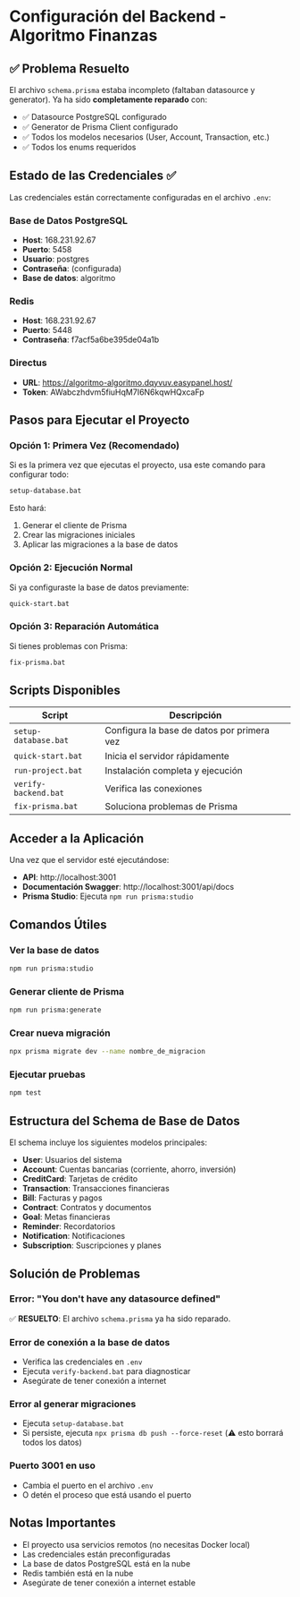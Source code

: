 # Configuración del Backend - Algoritmo Finanzas

## ✅ Problema Resuelto

El archivo `schema.prisma` estaba incompleto (faltaban datasource y generator). Ya ha sido **completamente reparado** con:
- ✅ Datasource PostgreSQL configurado
- ✅ Generator de Prisma Client configurado
- ✅ Todos los modelos necesarios (User, Account, Transaction, etc.)
- ✅ Todos los enums requeridos

## Estado de las Credenciales ✅

Las credenciales están correctamente configuradas en el archivo `.env`:

### Base de Datos PostgreSQL
- **Host**: 168.231.92.67
- **Puerto**: 5458
- **Usuario**: postgres
- **Contraseña**: (configurada)
- **Base de datos**: algoritmo

### Redis
- **Host**: 168.231.92.67
- **Puerto**: 5448
- **Contraseña**: f7acf5a6be395de04a1b

### Directus
- **URL**: https://algoritmo-algoritmo.dqyvuv.easypanel.host/
- **Token**: AWabczhdvm5fiuHqM7I6N6kqwHQxcaFp

## Pasos para Ejecutar el Proyecto

### Opción 1: Primera Vez (Recomendado)
Si es la primera vez que ejecutas el proyecto, usa este comando para configurar todo:

```bash
setup-database.bat
```

Esto hará:
1. Generar el cliente de Prisma
2. Crear las migraciones iniciales
3. Aplicar las migraciones a la base de datos

### Opción 2: Ejecución Normal
Si ya configuraste la base de datos previamente:

```bash
quick-start.bat
```

### Opción 3: Reparación Automática
Si tienes problemas con Prisma:

```bash
fix-prisma.bat
```

## Scripts Disponibles

| Script | Descripción |
|--------|------------|
| `setup-database.bat` | Configura la base de datos por primera vez |
| `quick-start.bat` | Inicia el servidor rápidamente |
| `run-project.bat` | Instalación completa y ejecución |
| `verify-backend.bat` | Verifica las conexiones |
| `fix-prisma.bat` | Soluciona problemas de Prisma |

## Acceder a la Aplicación

Una vez que el servidor esté ejecutándose:
- **API**: http://localhost:3001
- **Documentación Swagger**: http://localhost:3001/api/docs
- **Prisma Studio**: Ejecuta `npm run prisma:studio`

## Comandos Útiles

### Ver la base de datos
```bash
npm run prisma:studio
```

### Generar cliente de Prisma
```bash
npm run prisma:generate
```

### Crear nueva migración
```bash
npx prisma migrate dev --name nombre_de_migracion
```

### Ejecutar pruebas
```bash
npm test
```

## Estructura del Schema de Base de Datos

El schema incluye los siguientes modelos principales:

- **User**: Usuarios del sistema
- **Account**: Cuentas bancarias (corriente, ahorro, inversión)
- **CreditCard**: Tarjetas de crédito
- **Transaction**: Transacciones financieras
- **Bill**: Facturas y pagos
- **Contract**: Contratos y documentos
- **Goal**: Metas financieras
- **Reminder**: Recordatorios
- **Notification**: Notificaciones
- **Subscription**: Suscripciones y planes

## Solución de Problemas

### Error: "You don't have any datasource defined"
✅ **RESUELTO**: El archivo `schema.prisma` ya ha sido reparado.

### Error de conexión a la base de datos
- Verifica las credenciales en `.env`
- Ejecuta `verify-backend.bat` para diagnosticar
- Asegúrate de tener conexión a internet

### Error al generar migraciones
- Ejecuta `setup-database.bat`
- Si persiste, ejecuta `npx prisma db push --force-reset` (⚠️ esto borrará todos los datos)

### Puerto 3001 en uso
- Cambia el puerto en el archivo `.env`
- O detén el proceso que está usando el puerto

## Notas Importantes

- El proyecto usa servicios remotos (no necesitas Docker local)
- Las credenciales están preconfiguradas
- La base de datos PostgreSQL está en la nube
- Redis también está en la nube
- Asegúrate de tener conexión a internet estable
